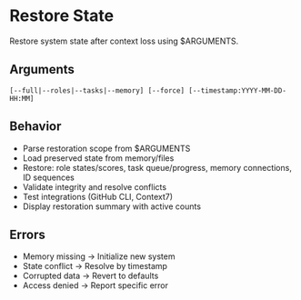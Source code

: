 # Restore State

Restore system state after context loss using $ARGUMENTS.

## Arguments
`[--full|--roles|--tasks|--memory] [--force] [--timestamp:YYYY-MM-DD-HH:MM]`

## Behavior
- Parse restoration scope from $ARGUMENTS
- Load preserved state from memory/files
- Restore: role states/scores, task queue/progress, memory connections, ID sequences
- Validate integrity and resolve conflicts
- Test integrations (GitHub CLI, Context7)
- Display restoration summary with active counts

## Errors
- Memory missing → Initialize new system
- State conflict → Resolve by timestamp
- Corrupted data → Revert to defaults
- Access denied → Report specific error